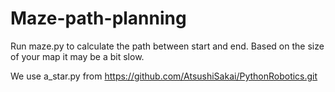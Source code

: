 # Maze-path-planning

Run maze.py to calculate the path between start and end. Based on the size of your map it may be a bit slow.

We use a_star.py from https://github.com/AtsushiSakai/PythonRobotics.git
